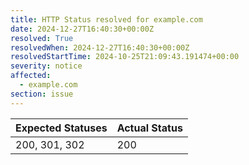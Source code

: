 ```yaml
---
title: HTTP Status resolved for example.com
date: 2024-12-27T16:40:30+00:00Z
resolved: True
resolvedWhen: 2024-12-27T16:40:30+00:00Z
resolvedStartTime: 2024-10-25T21:09:43.191474+00:00
severity: notice
affected:
  - example.com
section: issue
---
```


| Expected Statuses | Actual Status  |
|-------------------|----------------|
| 200, 301, 302 | 200 |
